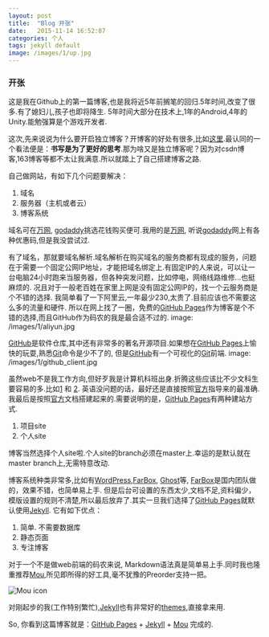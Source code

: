 ```yaml
---
layout: post
title:  "Blog 开张"
date:   2015-11-14 16:52:07
categories: 个人
tags: jekyll default
image: /images/1/up.jpg
---
```

### 开张
这是我在Github上的第一篇博客,也是我将近5年前搁笔的回归.5年时间,改变了很多.有了媳妇儿,孩子也即将降生.
5年时间大部分在技术上,1年的Android,4年的Unity.能勉强算是个游戏开发者.
	
这次,先来说说为什么要开启独立博客？开博客的好处有很多,比如[这里].最认同的一个看法便是：**书写是为了更好的思考**.那为啥又是独立博客呢？因为对csdn博客,163博客等都不太让我满意.所以就踏上了自己搭建博客之路.

自己做网站，有如下几个问题要解决：

1. 域名
2. 服务器（主机或者云）
3. 博客系统

域名可在[万网], [godaddy]挑选花钱购买便可.我用的是[万网], 听说[godaddy]网上有各种优惠码,但是我没尝试过.

有了域名，那就要域名解析.域名解析在购买域名的服务商都有现成的服务，问题在于需要一个固定公网IP地址，才能把域名绑定上.有固定IP的人来说，可以让一台电脑24小时跑来当服务器，但各种突发问题，比如停电，网络线路维修...也挺麻烦的. 况且对于一般老百姓在家里上网是没有固定公网IP的，找一个云服务商是个不错的选择. 我简单看了一下阿里云,一年最少230,太贵了.目前应该也不需要这么多的流量和硬件. 所以在网上找了一圈，免费的[GitHub Pages]作为博客是个不错的选择,而且GitHub作为码农的我是最合适不过的.
image: /images/1/aliyun.jpg

[GitHub]是软件仓库,其中还有非常多的著名开源项目.如果想在[GitHub Pages]上愉快的玩耍,熟悉[Git]命令是少不了的, 但是[GitHub]有一个可视化的[Git]前端.
image: /images/1/github_client.jpg

虽然web不是我工作方向,但好歹我是计算机科班出身.折腾这些应该比不少文科生要容易的多.比如[1] 和 [2]. 英语没问题的话，最好还是直接按照[官方]指导来的最准确.我最后是按照[官方]文档搭建起来的.需要说明的是，[GitHub Pages]有两种建站方式.

1. 项目site
2. 个人site

博客当然选择个人site啦.个人site的branch必须在master上.幸运的是默认就在master branch上,无需特意改动.

博客系统种类非常多,比如有[WordPress],[FarBox], [Ghost]等, [FarBox]是国内团队做的，效果不错，也简单易上手. 但是后台可设置的东西太少,文档不足,资料偏少，模版设置的规则不清楚,所以最后放弃了.其实一旦我们选择了[GitHub Pages]就默认使用[Jekyll]. 它有如下优点：

1. 简单. 不需要数据库
2. 静态页面
3. 专注博客

对于一个不是做web前端的码农来说, Markdown语法真是简单易上手.同时我也隆重推荐[Mou],所见即所得的好工具,毫不犹豫的Preorder支持一把。

![Mou icon](http://25.io/mou/Mou_128.png)

对刚起步的我(工作特别繁忙),[Jekyll]也有非常好的[themes],直接拿来用.

So, 你看到这篇博客就是：[GitHub Pages] + [Jekyll] + [Mou] 完成的.

[这里]:http://mindhacks.cn/2009/02/15/why-you-should-start-blogging-now/
[1]:http://www.zhihu.com/question/20463581
[2]:http://cnfeat.com/blog/2014/05/10/how-to-build-a-blog/
[官方]:https://pages.github.com
[万网]:http://www.net.cn/
[godaddy]:https://www.godaddy.com
[GitHub]:https://github.com
[GitHub Pages]:https://pages.github.com
[Git]:http://git-scm.com/download/
[WordPress]:https://cn.wordpress.org
[FarBox]:https://www.farbox.com
[Ghost]:https://blog.ghost.org
[Jekyll]:http://jekyllrb.com
[themes]:http://jekyllthemes.org
[Mou]:http://25.io/mou/